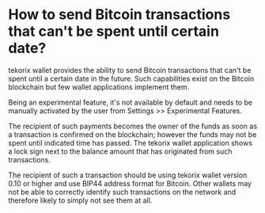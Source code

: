 # How to send Bitcoin transactions that can't be spent until certain date?

tekorix wallet provides the ability to send Bitcoin transactions that can't be spent until a certain date in the future. Such capabilities exist on the Bitcoin blockchain but few wallet applications implement them.

Being an experimental feature, it's not available by default and needs to be manually activated by the user from Settings >> Experimental Features.

The recipient of such payments becomes the owner of the funds as soon as a transaction is confirmed on the blockchain; however the funds may not be spent until indicated time has passed. The tekorix wallet application shows a lock sign next to the balance amount that has originated from such transactions.

The recipient of such a transaction should be using tekorix wallet version 0.10 or higher and use BIP44 address format for Bitcoin. Other wallets may not be able to correctly identify such transactions on the network and therefore likely to simply not see them at all.

